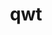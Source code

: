 ---
title: "qwt"
layout: cache
categories: [package, develop]
meta: {"compilers": ["gcc@=11.1.0"], "num_specs": 13, "num_specs_by_stack": {"data-vis-sdk": 13, "root": 13}, "oss": ["ubuntu20.04"], "platforms": ["linux"], "stacks": ["data-vis-sdk", "root"], "targets": ["x86_64_v3"], "versions": ["6.1.6", "6.3.0"]}
spec_details: [{"compiler": "gcc@=11.1.0", "hash": "bil6tigtospmcezvhijokhfdvy3bnj3s", "os": "ubuntu20.04", "platform": "linux", "size": "-", "stacks": ["data-vis-sdk", "root"], "target": "x86_64_v3", "variants": ["build_system=qmake", "~designer", "+opengl", "patches=73df727"], "versions": ["6.3.0"]}, {"compiler": "gcc@=11.1.0", "hash": "brnggao4gtfv7mj3cnsfe3pqvtajjcfa", "os": "ubuntu20.04", "platform": "linux", "size": "-", "stacks": ["data-vis-sdk", "root"], "target": "x86_64_v3", "variants": ["build_system=qmake", "~designer", "+opengl", "patches=73df727"], "versions": ["6.3.0"]}, {"compiler": "gcc@=11.1.0", "hash": "d6w3dufahmqnlbonyhuvwf3i3yrhdx6e", "os": "ubuntu20.04", "platform": "linux", "size": "-", "stacks": ["data-vis-sdk", "root"], "target": "x86_64_v3", "variants": ["build_system=qmake", "~designer", "+opengl", "patches=73df727"], "versions": ["6.3.0"]}, {"compiler": "gcc@=11.1.0", "hash": "hxt3iq33jec4ltoutlmxuy25qpek7p3f", "os": "ubuntu20.04", "platform": "linux", "size": "-", "stacks": ["data-vis-sdk", "root"], "target": "x86_64_v3", "variants": ["build_system=qmake", "~designer", "+opengl", "patches=73df727"], "versions": ["6.3.0"]}, {"compiler": "gcc@=11.1.0", "hash": "njlfq5wpdc2o5qlwab4kan2b5fza7ea5", "os": "ubuntu20.04", "platform": "linux", "size": "-", "stacks": ["data-vis-sdk", "root"], "target": "x86_64_v3", "variants": ["build_system=qmake", "~designer", "+opengl", "patches=73df727"], "versions": ["6.3.0"]}, {"compiler": "gcc@=11.1.0", "hash": "p7pwuj5cs5zem6khzx4okkvq2wazssrz", "os": "ubuntu20.04", "platform": "linux", "size": "-", "stacks": ["data-vis-sdk", "root"], "target": "x86_64_v3", "variants": ["build_system=qmake", "~designer", "+opengl", "patches=73df727"], "versions": ["6.3.0"]}, {"compiler": "gcc@=11.1.0", "hash": "phhsreyzalwy73z3a256gjltpkpx2ijl", "os": "ubuntu20.04", "platform": "linux", "size": "-", "stacks": ["data-vis-sdk", "root"], "target": "x86_64_v3", "variants": ["build_system=qmake", "~designer", "+opengl", "patches=73df727"], "versions": ["6.3.0"]}, {"compiler": "gcc@=11.1.0", "hash": "ptwungicb4vqpznhn7r5db6sg6zgqtcf", "os": "ubuntu20.04", "platform": "linux", "size": "-", "stacks": ["data-vis-sdk", "root"], "target": "x86_64_v3", "variants": ["build_system=qmake", "~designer", "+opengl", "patches=73df727"], "versions": ["6.3.0"]}, {"compiler": "gcc@=11.1.0", "hash": "rfsykuq7zadq5mks6p7xxelfsocbkttf", "os": "ubuntu20.04", "platform": "linux", "size": "-", "stacks": ["data-vis-sdk", "root"], "target": "x86_64_v3", "variants": ["build_system=qmake", "~designer", "+opengl", "patches=73df727"], "versions": ["6.3.0"]}, {"compiler": "gcc@=11.1.0", "hash": "sbkzfwzcsdvnkivdbhevgll7gh2uxteo", "os": "ubuntu20.04", "platform": "linux", "size": "-", "stacks": ["data-vis-sdk", "root"], "target": "x86_64_v3", "variants": ["build_system=qmake", "~designer", "+opengl", "patches=73df727"], "versions": ["6.1.6"]}, {"compiler": "gcc@=11.1.0", "hash": "udp2yx6gmwh37jtmo4zepsgnhtnsy6kt", "os": "ubuntu20.04", "platform": "linux", "size": "-", "stacks": ["data-vis-sdk", "root"], "target": "x86_64_v3", "variants": ["build_system=qmake", "~designer", "+opengl", "patches=73df727"], "versions": ["6.3.0"]}, {"compiler": "gcc@=11.1.0", "hash": "wxg2db7g7bnygxjkdmude72pzje6amn6", "os": "ubuntu20.04", "platform": "linux", "size": "-", "stacks": ["data-vis-sdk", "root"], "target": "x86_64_v3", "variants": ["build_system=qmake", "~designer", "+opengl", "patches=73df727"], "versions": ["6.3.0"]}, {"compiler": "gcc@=11.1.0", "hash": "zguruuj4nxo6rcrhakjvgq2cs4hcv7ji", "os": "ubuntu20.04", "platform": "linux", "size": "-", "stacks": ["data-vis-sdk", "root"], "target": "x86_64_v3", "variants": ["build_system=qmake", "~designer", "+opengl", "patches=73df727"], "versions": ["6.3.0"]}]
---